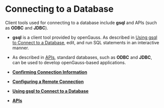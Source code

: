 # Connecting to a Database<a name="EN-US_TOPIC_0242370175"></a>

Client tools used for connecting to a database include  **gsql**  and APIs \(such as  **ODBC**  and  **JDBC**\).

-   **gsql**  is a client tool provided by openGauss. As described in  [Using gsql to Connect to a Database](using-gsql-to-connect-to-a-database.md),  edit, and run SQL statements in an interactive manner.
-   As described in  [APIs](apis.md), standard databases, such as  **ODBC**  and  **JDBC**, can be used to develop openGauss-based applications.

-   **[Confirming Connection Information](confirming-connection-information.md)**  

-   **[Configuring a Remote Connection](configuring-a-remote-connection.md)**  

-   **[Using gsql to Connect to a Database](using-gsql-to-connect-to-a-database.md)**  

-   **[APIs](apis.md)**  


